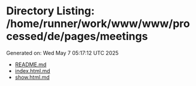 # Directory Listing: /home/runner/work/www/www/processed/de/pages/meetings
Generated on: Wed May  7 05:17:12 UTC 2025

- [README.md](README.md)
- [index.html.md](index.html.md)
- [show.html.md](show.html.md)
